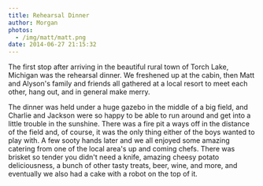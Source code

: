 ```yaml
---
title: Rehearsal Dinner
author: Morgan
photos:
  - /img/matt/matt.png
date: 2014-06-27 21:15:32
---
```

The first stop after arriving in the beautiful rural town of Torch Lake, Michigan was the rehearsal dinner. We freshened up at the cabin, then Matt and Alyson's family and friends all gathered at a local resort to meet each other, hang out, and in general<!-- more --> make merry.

The dinner was held under a huge gazebo in the middle of a big field, and Charlie and Jackson were so happy to be able to run around and get into a little trouble in the sunshine. There was a fire pit a ways off in the distance of the field and, of course, it was the only thing either of the boys wanted to play with. A few sooty hands later and we all enjoyed some amazing catering from one of the local area's up and coming chefs. There was brisket so tender you didn't need a knife, amazing cheesy potato deliciousness, a bunch of other tasty treats, beer, wine, and more, and eventually we also had a cake with a robot on the top of it.


